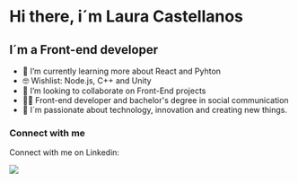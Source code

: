 # Hi there, i´m Laura Castellanos

## I´m a Front-end developer

- 🌱 I’m currently learning more about React and Pyhton
- 🤓 Wishlist: Node.js, C++ and Unity
- 👯 I’m looking to collaborate on Front-End projects 
- 🧑‍🎓 Front-end developer and bachelor's degree in social communication
- 💛 I´m passionate about technology, innovation and creating new things.

### Connect with me

Connect with me on Linkedin:

<a title="LinkedIn" href="https://www.linkedin.com/in/laura-castellanos-55b1a4155/"><img src="https://img.shields.io/badge/LinkedIn-0077B5?style=for-the-badge&logo=linkedin&logoColor=white"></a>
